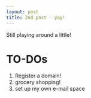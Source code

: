 ```yaml
---
layout: post
title: 2nd post - yay!
---
```


Still playing around a little!

# TO-DOs
1. Register a domain!
2. grocery shopping!
3. set up my own e-mail space
